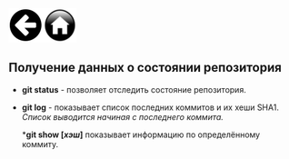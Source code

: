 [![Вернуться назад](./assets/button_back.png)](./repo.md)[![На главную](./assets/button_home.png)](./readme.md)



## Получение данных о состоянии репозитория

* __git status__ - позволяет отследить состояние репозитория.

* __git log__ - показывает список последних коммитов и их хеши SHA1.  
_Список выводится начиная с последнего коммита._

  *__git show [_хэш_]__ показывает информацию по определённому коммиту.